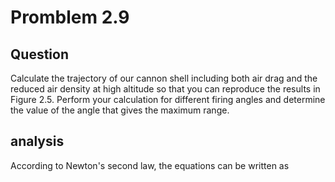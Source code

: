 # Promblem 2.9

## Question
Calculate the trajectory of our cannon shell including both air drag and the reduced air density at high altitude so that you can reproduce the results in Figure 2.5. Perform your calculation for different firing angles and determine the value of the angle that gives the maximum range.
## analysis
According to Newton's second law, the equations can be written as <br/>

<img src="http://latex.codecogs.com/gif.latex?\frac{d^{2}x}{dt^{2}}=0" alt="" title="" /> <br/> 





